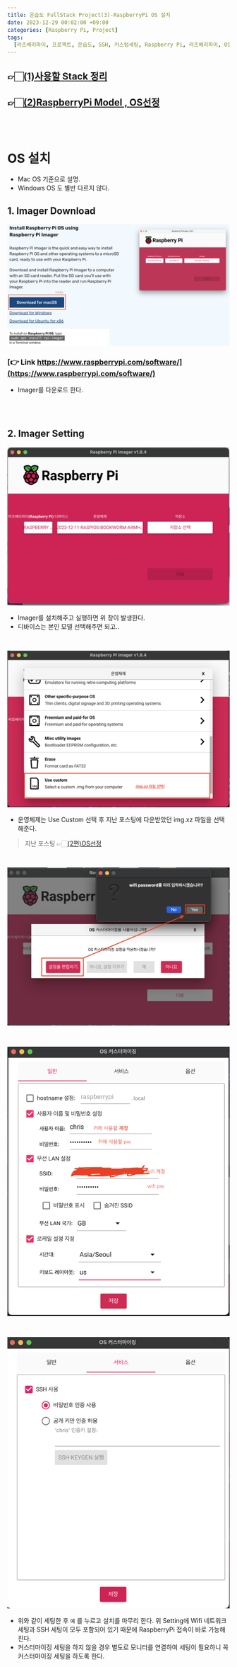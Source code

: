 ```yaml
---
title: 온습도 FullStack Project(3)-RaspberryPi OS 설치
date: 2023-12-29 00:02:00 +09:00
categories: [Raspberry Pi, Project]
tags:
  [라즈베리파이, 프로젝트, 온습도, SSH, 커스텀세팅, Raspberry Pi, 라즈베리파이, OS 설치]
---
```


## 👉🏻[(1)사용할 Stack 정리](https://yuribini.github.io/posts/%EC%98%A8%EC%8A%B5%EB%8F%84-FullStack-Project-%EA%B0%81-Stack%EC%97%90-%EB%8C%80%ED%95%B4/)

## 👉🏻[(2)RaspberryPi Model , OS선정](https://yuribini.github.io/posts/%EC%98%A8%EC%8A%B5%EB%8F%84-FullStack-Project(2)-RaspberryPi-Model-,-OS%EC%84%A0%EC%A0%95/)

<br>
<br>

# OS 설치
- Mac OS 기준으로 설명.
- Windows OS 도 별반 다르지 않다.

## 1. Imager Download
![Imager Download](/images/Imager_Download.png)
### [👉 Link https://www.raspberrypi.com/software/](https://www.raspberrypi.com/software/)
- Imager를 다운로드 한다.

<br>
<br>

## 2. Imager Setting
![Imager Menu](/images/Imager_Menu.png)
- Imager를 설치해주고 실행하면 위 창이 발생한다.
- 디바이스는 본인 모델 선택해주면 되고..

<br>

![Use Custom](/images/Use_Custom.png)
- 운영체제는 Use Custom 선택 후 지난 포스팅에 다운받았던 img.xz 파일을 선택해준다.
>지난 포스팅 👉🏻[(2편)OS선정](https://yuribini.github.io/posts/%EC%98%A8%EC%8A%B5%EB%8F%84-FullStack-Project(2)-RaspberryPi-Model-,-OS%EC%84%A0%EC%A0%95/)

<br>

![Setting Adjust](/images/Setting_Adjust.png)

<br>

![Custom Setting](/images/Custom_Setting.png)

<br>

![Custom Service](/images/Custom_Service.png)

- 위와 같이 세팅한 후 `예` 를 누르고 설치를 마무리 한다. 위 Setting에 Wifi 네트워크 세팅과 SSH 세팅이 모두 포함되어 있기 때문에 RaspberryPi 접속이 바로 가능해진다.
- 커스터마이징 세팅을 하지 않을 경우 별도로 모니터를 연결하여 세팅이 필요하니 꼭 커스터마이징 세팅을 하도록 한다.